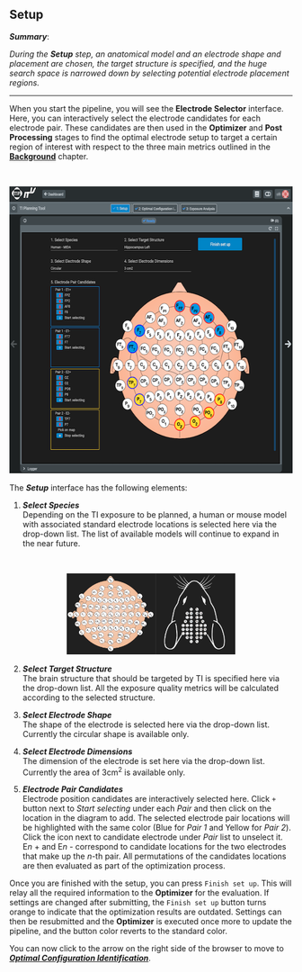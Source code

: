 ## Setup

**_Summary_**: 

_During the **Setup** step, an anatomical model and an electrode shape and placement are chosen, the target structure is specified, and the huge search space is narrowed down by selecting potential electrode placement regions._

----

When you start the pipeline, you will see the **Electrode Selector** interface. Here, you can interactively select the electrode candidates for each electrode pair. These candidates are then used in the **Optimizer** and **Post Processing** stages to find the optimal electrode setup to target a certain region of interest with respect to the three main metrics outlined in the [**Background**](/docs/background/background.md) chapter. 

<br>
<p align="center">
  <img width="600" height="510" src="assets/electrode_selector/setup.png">
</p>

The **_Setup_** interface has the following elements:

1. **_Select Species_** <br/>
   Depending on the TI exposure to be planned, a human or mouse model with associated standard electrode locations is selected here via the drop-down list. The list of available models will continue to expand in the near future.

<br>
<p align="center">
  <img width="300" height="144" src="assets/electrode_selector/species.png">
</p>

2. **_Select Target Structure_** <br/>
   The brain structure that should be targeted by TI is specified here via the drop-down list. All the exposure quality metrics will be calculated according to the selected structure. 

3. **_Select Electrode Shape_** <br/>
   The shape of the electrode is selected here via the drop-down list. Currently the circular shape is available only.
   
4. **_Select Electrode Dimensions_** <br/>
   The dimension of the electrode is set here via the drop-down list. Currently the area of 3cm<sup>2</sup> is available only.
   
5. **_Electrode Pair Candidates_** <br/>
   Electrode position candidates are interactively selected here. Click ```+``` button next to _Start selecting_ under each _Pair_ and then click on the location in the diagram to add. The selected electrode pair locations will be highlighted with the same color (Blue for _Pair 1_ and Yellow for _Pair 2_). Click the icon next to candidate electrode under _Pair_ list to unselect it. E*n* + and E*n* - correspond to candidate locations for the two electrodes that make up the *n*-th pair. All permutations of the candidates locations are then evaluated as part of the optimization process.


Once you are finished with the setup, you can press ```Finish set up```. This will relay all the required information to the **Optimizer** for the evaluation. If settings are changed after submitting, the ```Finish set up``` button turns orange to indicate that the optimization results are outdated. Settings can then be resubmitted and the **Optimizer** is executed once more to update the pipeline, and the button color reverts to the standard color.

You can now click to the arrow on the right side of the browser to move to [**_Optimal Configuration Identification_**](/docs/services/post_processing.md).
